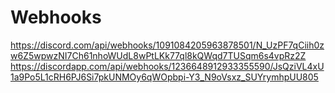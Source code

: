 # Webhooks
https://discord.com/api/webhooks/1091084205963878501/N_UzPF7qCiih0zw6Z5wpwzNI7Ch61nhoWUdL8wPtLKk77ql8kQWqd7TUSqm6s4vpRz2Z
https://discordapp.com/api/webhooks/1236648912933355590/JsQziVL4xU1a9Po5L1cRH6PJ6Si7pkUNMOy6qWOpbpi-Y3_N9oVsxz_SUYrymhpUU805
